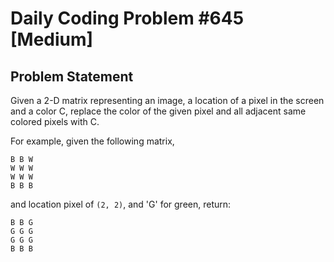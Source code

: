 # Daily Coding Problem #645 [Medium]

## Problem Statement

Given a 2-D matrix representing an image, a location of a pixel in the screen and a color C,
replace the color of the given pixel and all adjacent same colored pixels with C.

For example, given the following matrix,
```text
B B W
W W W
W W W
B B B
```

and location pixel of `(2, 2)`, and 'G' for green, return:
```text
B B G
G G G
G G G
B B B
```
